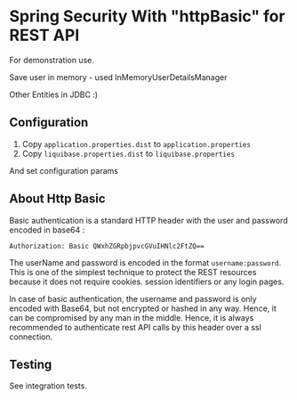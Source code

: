 # Spring Security With "httpBasic" for REST API

For demonstration use.

Save user in memory - used InMemoryUserDetailsManager 

Other Entities in JDBC :)

## Configuration

1. Copy `application.properties.dist` to `application.properties` 
2. Copy `liquibase.properties.dist` to `liquibase.properties`

And set configuration params

## About Http Basic 

Basic authentication is a standard HTTP header with the user and password encoded in base64 : 
```
Authorization: Basic QWxhZGRpbjpvcGVuIHNlc2FtZQ==
```
The userName and password is encoded in the format `username:password`. This is one of the simplest technique to protect the REST resources because it does not require cookies. session identifiers or any login pages.


In case of basic authentication, the username and password is only encoded with Base64, but not encrypted or hashed in any way. Hence, it can be compromised by any man in the middle. Hence, it is always recommended to authenticate rest API calls by this header over a ssl connection.

## Testing 

See integration tests.